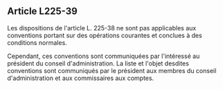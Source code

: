Article L225-39
----
Les dispositions de l'article L. 225-38 ne sont pas applicables aux conventions
portant sur des opérations courantes et conclues à des conditions normales.

Cependant, ces conventions sont communiquées par l'intéressé au président du
conseil d'administration. La liste et l'objet desdites conventions sont
communiqués par le président aux membres du conseil d'administration et aux
commissaires aux comptes.
